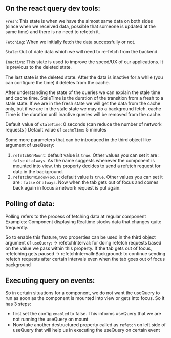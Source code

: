 ## On the react query dev tools:

`Fresh`: This state is when we have the almost same data on both sides (since when we received data, possible that someone is updated at the same time) and there is no need to refetch it.

`Fetching`: When we initially fetch the data successfully or not.

`Stale`: Out of date data which we will need to re-fetch from the backend.

`Inactive`: This state is used to improve the speed/UX of our applications. It is previous to the deleted state.

The last state is the deleted state. After the data is inactive for a while (you can configure the time) it deletes from the cache.

After understanding the state of the queries we can explain the stale time and cache time. StaleTime is the duration of the transition from a fresh to a stale state. If we are in the fresh state we will get the data from the cache only, but if we are in the stale state we may do a background fetch. cache Time is the duration until inactive queries will be removed from the cache.

Default value of `staleTime`: 0 seconds (can reduce the number of network requests )
Default value of `cacheTime`: 5 minutes

Some more parameters that can be introduced in the third object like argument of useQuery:

1. `refetchOnMount`: default value is `true`. Other values you can set it are : `false` or `always`. As the name suggests whenever the component is mounted into view, this property decides to send a refetch request for data in the background.
2. `refetchOnWindowFocus`: default value is `true`. Other values you can set it are : `false` or `always`. Now when the tab gets out of focus and comes back again in focus a network request is put again.

## Polling of data:

Polling refers to the process of fetching data at regular component
Examples: Component displaying Realtime stocks data that changes quite frequently.

So to enable this feature, two properties can be used in the third object argument of `useQuery`:
-> refetchInterval: for doing refetch requests based on the value we pass within this property. If the tab gets out of focus,
refetching gets paused
-> refetchIntervalInBackground: to continue sending refetch requests after certain intervals even when the tab goes out of focus background

## Executing query on events:

So in certain situations for a component, we do not want the useQuery to run as soon as the component is mounted into view or gets into focus.
So it has 3 steps:

- first set the config `enabled` to false. This informs useQuery that we are not running the useQuery on mount
- Now take another destructured property called as `refetch` on left side of useQuery that will help us in executing the useQuery on certain event
